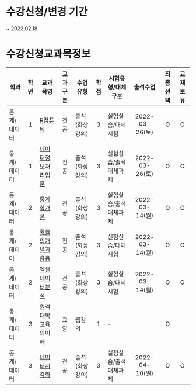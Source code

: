 # 수강신청/변경 기간
~ 2022.02.18

# 수강신청교과목정보

| 학과        | 학년  | 교과목명                                                          | 교과구분 | 수업유형       | 학점  | 시험유형/대체구분     |    출석수업    | 최종선택 | 교재보유 |
| ----------- | :---: | ----------------------------------------------------------------- | :------: | -------------- | :---: | --------------------- | :------------: | :------: | :------: |
| 통계/데이터 |   1   | [R컴퓨팅](./수강과목_강의계획서/R컴퓨팅.md)                       |   전공   | 출석(화상강의) |   3   | 실험실습/대체시험     | 2022-03-26(토) |    O     |    O     |
| 통계/데이터 |   1   | [데이터정보처리입문](./수강과목_강의계획서/데이터정보처리입문.md) |   전공   | 출석(화상강의) |   3   | 실험실습/출석대체과제 | 2022-03-26(토) |    O     |    O     |
| 통계/데이터 |   2   | [통계학개론](./수강과목_강의계획서/통계학개론.md)                 |   전공   | 출석(화상강의) |   3   | 실험실습/출석대체과제 | 2022-03-14(월) |    O     |    O     |
| 통계/데이터 |   2   | [확률의개념과응용](./수강과목_강의계획서/확률의개념과응용.md)     |   전공   | 출석(화상강의) |   3   | 실험실습/대체시험     | 2022-03-14(월) |    O     |    O     |
| 통계/데이터 |   2   | [엑셀데이터분석](./수강과목_강의계획서/엑셀데이터분석.md)         |   전공   | 출석(화상강의) |   3   | 실험실습/대체시험     | 2022-03-14(월) |    O     |    O     |
| 통계/데이터 |   3   | 원격대학교육의이해                                                |   교양   | 웹강의         |   1   | -                     |                |    O     |          |
| 통계/데이터 |   3   | [데이터시각화](./수강과목_강의계획서/데이터시각화.md)             |   전공   | 출석(화상강의) |   3   | 실험실습/출석대체과제 | 2022-04-10(일) |    O     |    O     |




